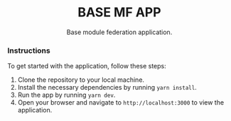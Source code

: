 <h1 style="text-align: center">BASE MF APP</h1>

<div style="text-align: center">
  <p>Base module federation application.<p>
</div>

### Instructions

To get started with the application, follow these steps:

1. Clone the repository to your local machine.
2. Install the necessary dependencies by running `yarn install`.
3. Run the app by running `yarn dev`.
4. Open your browser and navigate to `http://localhost:3000` to view the application.
